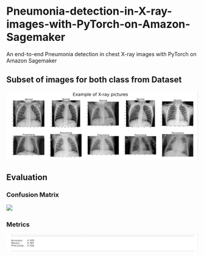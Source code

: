 # Pneumonia-detection-in-X-ray-images-with-PyTorch-on-Amazon-Sagemaker
An end-to-end Pneumonia detection in chest X-ray images with PyTorch on Amazon Sagemaker

## Subset of images for both class from Dataset
<img src="subset-img.jpg">

## Evaluation

### Confusion Matrix
<img src="confusion-mat.jpg">

### Metrics
<img src="metrics-outcome.jpg">

